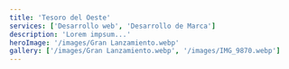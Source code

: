 ```yaml
---
title: 'Tesoro del Oeste'
services: ['Desarrollo web', 'Desarrollo de Marca']
description: 'Lorem impsum...'
heroImage: '/images/Gran Lanzamiento.webp'
gallery: ['/images/Gran Lanzamiento.webp', '/images/IMG_9870.webp']
---
```


